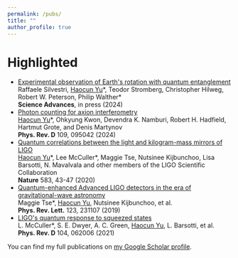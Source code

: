 ```yaml
---
permalink: /pubs/
title: ""
author_profile: true
---
```



# Highlighted 
* [Experimental observation of Earth's rotation with quantum entanglement]()  <br>  Raffaele Silvestri, <ins>Haocun Yu</ins>\*, Teodor Stromberg, Christopher Hilweg, Robert W. Peterson, Philip Walther\* <br>  **Science Advances**, in press (2024)
* [Photon counting for axion interferometry](https://journals.aps.org/prd/abstract/10.1103/PhysRevD.109.095042)  <br> <ins>Haocun Yu</ins>\*, Ohkyung Kwon, Devendra K. Namburi, Robert H. Hadfield, Hartmut Grote, and Denis Martynov <br> **Phys. Rev. D** 109, 095042 (2024)
* [Quantum correlations between the light and kilogram-mass mirrors of LIGO](https://www.nature.com/articles/s41586-020-2420-8)  <br> <ins>Haocun Yu</ins>\*, Lee McCuller\*, Maggie Tse, Nutsinee Kijbunchoo, Lisa Barsotti, N. Mavalvala and other members of the LIGO Scientific Collaboration  <br>  **Nature** 583, 43-47 (2020)
* [Quantum-enhanced Advanced LIGO detectors in the era of gravitational-wave astronomy](https://journals.aps.org/prl/abstract/10.1103/PhysRevLett.123.231107) <br> Maggie Tse*, <ins>Haocun Yu</ins>, Nutsinee Kijbunchoo, et al. <br> **Phys. Rev. Lett.** 123, 231107 (2019)
* [LIGO's quantum response to squeezed states](https://journals.aps.org/prd/abstract/10.1103/PhysRevD.104.062006)  <br> L. McCuller\*, S. E. Dwyer, A. C. Green, <ins>Haocun Yu</ins>, L. Barsotti, et al. <br> **Phys. Rev. D** 104, 062006 (2021)


<div class="wordwrap">You can find my full publications on <a href="{{site.author.googlescholar}}">my Google Scholar profile</a>.</div>

<!--
5.		
6.		N. Kijbunchoo, T. McRae, D. Sigg, S. Dwyer, Haocun Yu, L. McCuller, L. Barsotti, et al.
	Low phase noise squeezed vacuum for future generation gravitational wave detectors
	Class. Quantum Grav. 37 185014 (2020).
7.		B. P. Abbott, Haocun Yu, et al. (LSC and Virgo Collaboration*)
	GW190521: A Binary Black Hole Merger with a Total Mass of 150 M⊙
	Phys. Rev. Lett. 125, 101102 (2020).
8.		A. B. Buikema, et al. (LSC Instrument Authors)
	Sensitivity and performance of the Advanced LIGO detectors in the third observing run
	Phys. Rev. D 102, 062003 (2020).
9.		T. Bodiya, V. Sudhir, C. Wipf, N. Smith, A. Buikema, A. Kontos, H. Yu, N. Mavalvala
	Sub-Hertz Optomechanically-Induced Transparency
	Phys. Rev. A 100, 013853 (2018).
10.		B. P. Abbott, Haocun Yu, et al. (LSC and Virgo Collaboration*)
	GW170817: Measurements of neutron star radii and equation of state
	Phys. Rev. Lett. 121 (16), 161101 (2018).
* All equally contributed author
-->
